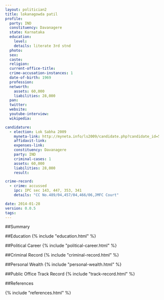 ```yaml
---
layout: politician2
title: lokanagowda patil
profile: 
  party: IND
  constituency: Davanagere
  state: Karnataka
  education: 
    level: 
    details: literate 3rd stnd
  photo: 
  sex: 
  caste: 
  religion: 
  current-office-title: 
  crime-accusation-instances: 1
  date-of-birth: 1969
  profession: 
  networth: 
    assets: 60,000
    liabilities: 28,000
  pan: 
  twitter: 
  website: 
  youtube-interview: 
  wikipedia: 

candidature: 
  - election: Lok Sabha 2009
    myneta-link: http://myneta.info/ls2009/candidate.php?candidate_id=5957
    affidavit-link: 
    expenses-link: 
    constituency: Davanagere 
    party: IND
    criminal-cases: 1
    assets: 60,000
    liabilities: 28,000
    result:  

crime-record: 
  - crime: accussed
    ipc: IPC sec 143, 447, 353, 341
    details: "CC No.489/04,457/04,466/06,JMFC Court" 

date: 2014-01-28
version: 0.0.5
tags: 
---
```

##Summary


##Education
{% include "education.html" %}


##Political Career
{% include "political-career.html" %}


##Criminal Record
{% include "criminal-record.html" %}


##Personal Wealth
{% include "personal-wealth.html" %}


##Public Office Track Record
{% include "track-record.html" %}


##References


{% include "references.html" %}